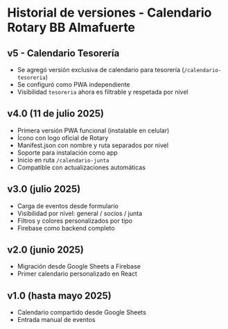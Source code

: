 # Historial de versiones - Calendario Rotary BB Almafuerte

## v5 - Calendario Tesorería
- Se agregó versión exclusiva de calendario para tesorería (`/calendario-tesoreria`)
- Se configuró como PWA independiente
- Visibilidad `tesoreria` ahora es filtrable y respetada por nivel


## v4.0 (11 de julio 2025)
- Primera versión PWA funcional (instalable en celular)
- Ícono con logo oficial de Rotary
- Manifest.json con nombre y ruta separados por nivel
- Soporte para instalación como app
- Inicio en ruta `/calendario-junta`
- Compatible con actualizaciones automáticas

## v3.0 (julio 2025)
- Carga de eventos desde formulario
- Visibilidad por nivel: general / socios / junta
- Filtros y colores personalizados por tipo
- Firebase como backend completo

## v2.0 (junio 2025)
- Migración desde Google Sheets a Firebase
- Primer calendario personalizado en React

## v1.0 (hasta mayo 2025)
- Calendario compartido desde Google Sheets
- Entrada manual de eventos

